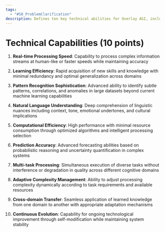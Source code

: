 ```yaml
---
tags:
  - "#S0_ProblemClarification"
description: Defines ten key technical abilities for Overlay AGI, including real-time processing, rapid learning, sophisticated pattern recognition, deep natural-language understanding, computational efficiency, high prediction accuracy, multitasking, adaptive complexity management, cross-domain transfer, and continuous self-evolution.
---
```

# Technical Capabilities (10 points)

1. **Real-time Processing Speed**: Capability to process complex information streams at human-like or faster speeds while maintaining accuracy

2. **Learning Efficiency**: Rapid acquisition of new skills and knowledge with minimal redundancy and optimal generalization across domains

3. **Pattern Recognition Sophistication**: Advanced ability to identify subtle patterns, correlations, and anomalies in large datasets beyond current machine learning capabilities

4. **Natural Language Understanding**: Deep comprehension of linguistic nuances including context, tone, emotional undertones, and cultural implications

5. **Computational Efficiency**: High performance with minimal resource consumption through optimized algorithms and intelligent processing selection

6. **Prediction Accuracy**: Advanced forecasting abilities based on probabilistic reasoning and uncertainty quantification in complex systems

7. **Multi-task Processing**: Simultaneous execution of diverse tasks without interference or degradation in quality across different cognitive domains

8. **Adaptive Complexity Management**: Ability to adjust processing complexity dynamically according to task requirements and available resources

9. **Cross-domain Transfer**: Seamless application of learned knowledge from one domain to another with appropriate adaptation mechanisms

10. **Continuous Evolution**: Capability for ongoing technological improvement through self-modification while maintaining system stability